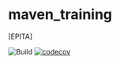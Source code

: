 # maven_training
[EPITA]

![Build](https://github.com/pierre42100/maven_training/actions/workflows/build.yml/badge.svg)
[![codecov](https://codecov.io/gh/pierre42100/maven_training/branch/main/graph/badge.svg)](https://codecov.io/gh/pierre42100/maven_training)


